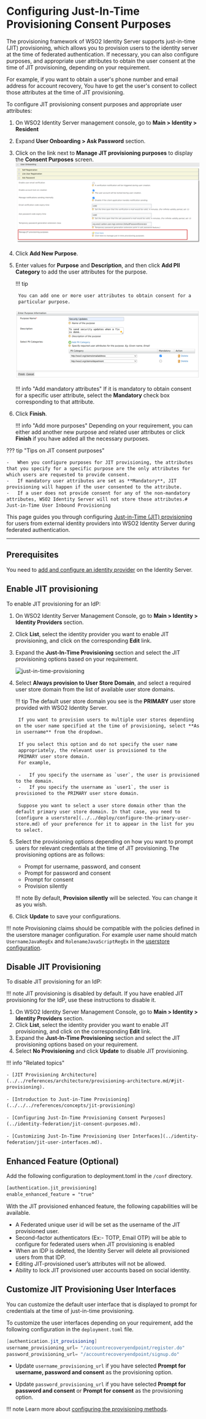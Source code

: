 # Configuring Just-In-Time Provisioning Consent Purposes

The provisioning framework of WSO2 Identity Server supports just-in-time (JIT) provisioning, which allows you to provision users to the identity
server at the time of federated authentication. If necessary, you can
also configure purposes, and appropriate user attributes to obtain the user consent at the time of JIT provisioning, depending on your requirement.  

For example, if you want to obtain a user's phone number and email
address for account recovery, You have to get the user's
consent to collect those attributes at the time of JIT provisioning.

To configure JIT provisioning consent purposes and appropriate user attributes:

1. On WSO2 Identity Server management console, go to **Main > Identity > Resident**

2. Expand **User Onboarding > Ask Password** section.

3. Click on the link next to **Manage JIT provisioning purposes** to display the **Consent Purposes** screen.
    ![jit-provisioning]( ../../assets/img/guides/jit-consent-purposes.png)

4. Click **Add New Purpose**.
5. Enter values for **Purpose** and **Description**, and then click **Add PII Category** to add the user attributes for the purpose.

    !!! tip

        You can add one or more user attributes to obtain consent for a
        particular purpose.

    ![purpose-consent]( ../../assets/img/guides/purpose-consent.png)

    !!! info "Add mandatory attributes"
        If it is mandatory to obtain consent for a specific user attribute, select the **Mandatory** check box corresponding to that attribute.

6. Click **Finish**.

    !!! info "Add more purposes"
        Depending on your requirement, you can either add another new purpose and related user attributes or click **Finish** if you have added all the necessary purposes.

??? tip "Tips on JIT consent purposes"

    -   When you configure purposes for JIT provisioning, the attributes that you specify for a specific purpose are the only attributes for which users are requested to provide consent.
    -   If mandatory user attributes are set as **Mandatory**, JIT provisioning will happen if the user consented to the attribute.
    -   If a user does not provide consent for any of the non-mandatory attributes, WSO2 Identity Server will not store those attributes.# Just-in-Time User Inbound Provisioning

This page guides you through configuring [Just-in-Time (JIT) provisioning](../../../references/concepts/jit-provisioning) for users from external identity providers into WSO2 Identity Server during federated authentication.

-----

## Prerequisites
You need to [add and configure an identity provider](../identity-federation/add-idp.md) on the Identity Server.

## Enable JIT provisioning

To enable JIT provisioning for an IdP:

1. On WSO2 Identity Server Management Console, go to **Main > Identity > Identity Providers** section.
2. Click **List**, select the identity provider you want to enable JIT provisioning, and click on the corresponding **Edit** link.
3. Expand the **Just-In-Time Provisioning** section and select the JIT provisioning options based on your requirement.

    ![just-in-time-provisioning](../../../assets/img/guides/just-in-time-provisioning.png)

4. Select **Always provision to User Store Domain**, and select a required user store domain from the list of available user store domains.

    !!! tip
        The default user store domain you see is the **PRIMARY** user store provided with WSO2 Identity Server.

        If you want to provision users to multiple user stores depending on the user name specified at the time of provisioning, select **As in username** from the dropdown.
                    
        If you select this option and do not specify the user name
        appropriately, the relevant user is provisioned to the
        PRIMARY user store domain.  
        For example,
                    
        -   If you specify the username as `user`, the user is provisioned to the domain.
        -   If you specify the username as `user1`, the user is provisioned to the PRIMARY user store domain.

        Suppose you want to select a user store domain other than the default primary user store domain. In that case, you need to [configure a userstore](../../deploy/configure-the-primary-user-store.md) of your preference for it to appear in the list for you to select.

5. Select the provisioning options depending on how you want to prompt users for relevant credentials at the time of JIT provisioning. The provisioning options are as follows:

    - Prompt for username, password, and consent
    - Prompt for password and consent
    - Prompt for consent
    - Provision silently

    !!! note
        By default, **Provision silently** will be selected. You can change it as you wish.

6. Click **Update** to save your configurations.

!!! note
    Provisioning claims should be compatible with the policies defined in the userstore manager configuration. For example
    user name should match `UsernameJavaRegEx` and `RolenameJavaScriptRegEx` in the [userstore configuration](../../../deploy/configure-user-stores/).

## Disable JIT Provisioning

To disable JIT provisioning for an IdP:

!!! note
    JIT provisioning is disabled by default. If you have enabled JIT provisioning for the IdP, use these instructions to disable it.

1. On WSO2 Identity Server Management Console, go to **Main > Identity > Identity Providers** section.
2. Click **List**, select the identity provider you want to enable JIT provisioning, and click on the corresponding **Edit** link.
3. Expand the **Just-In-Time Provisioning** section and select the JIT provisioning options based on your requirement.  
4. Select **No Provisioning** and click **Update** to disable JIT provisioning.

!!! info "Related topics"

    - [JIT Provisioning Architecture](../../references/architecture/provisioning-architecture.md/#jit-provisioning).

    - [Introduction to Just-in-Time Provisioning](../../../references/concepts/jit-provisioning)
    
    - [Configuring Just-In-Time Provisioning Consent Purposes](../identity-federation/jit-consent-purposes.md).

    - [Customizing Just-In-Time Provisioning User Interfaces](../identity-federation/jit-user-interfaces.md).

<!-- [Guide: Outbound Just-in-Time Provisioning](TODO:link-to-guide) -->

## Enhanced Feature (Optional)

Add the following configuration to deployment.toml in the `/conf` directory.

```xml
[authentication.jit_provisioning]
enable_enhanced_feature = "true"
```

With the JIT provisioned enhanced feature, the following capabilities will be available.

- A Federated unique user id will be set as the username of the JIT provisioned user.
- Second-factor authenticators (Ex:- TOTP, Email OTP) will be able to configure for federated users when JIT provisioning is enabled
- When an IDP is deleted, the Identity Server will delete all provisioned users from that IDP.
- Editing JIT-provisioned user’s attributes will not be allowed.
- Ability to lock JIT provisioned user accounts based on social identity.


## Customize JIT Provisioning User Interfaces

You can customize the default user interface that is displayed to prompt for credentials at the time of just-in-time provisioning.

To customize the user interfaces depending on your requirement, add the following configuration in the `deployment.toml` file.

``` java
[authentication.jit_provisioning]
username_provisioning_url= "/accountrecoveryendpoint/register.do"
password_provisioning_url= "/accountrecoveryendpoint/signup.do"
```

- Update `username_provisioning_url` if you have selected **Prompt for username, password and consent** as the provisioning option.

- Update `password_provisioning_url` if you have selected **Prompt for password and consent** or **Prompt for consent** as the provisioning option.

!!! note
    Learn more about [configuring the provisioning methods](../identity-federation/jit-workflow.md).